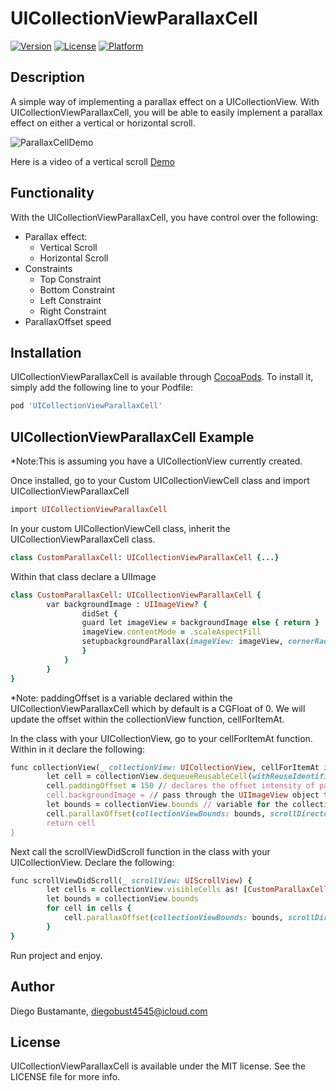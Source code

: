 # UICollectionViewParallaxCell

[![Version](https://img.shields.io/cocoapods/v/UICollectionViewParallaxCell.svg?style=flat)](https://cocoapods.org/pods/UICollectionViewParallaxCell)
[![License](https://img.shields.io/cocoapods/l/UICollectionViewParallaxCell.svg?style=flat)](https://cocoapods.org/pods/UICollectionViewParallaxCell)
[![Platform](https://img.shields.io/cocoapods/p/UICollectionViewParallaxCell.svg?style=flat)](https://cocoapods.org/pods/UICollectionViewParallaxCell)

## Description


A simple way of implementing a parallax effect on a UICollectionView. With UICollectionViewParallaxCell,  you will be able to easily implement a parallax effect on either a vertical or horizontal scroll.


![ParallaxCellDemo](https://s3.amazonaws.com/diegophotos/github/ParallaxCells.png)

Here is a video of a vertical scroll [Demo](https://youtu.be/wN3RaSWmP6I)

## Functionality
With the UICollectionViewParallaxCell, you have control over the following:
* Parallax effect:
  * Vertical Scroll
  * Horizontal Scroll
* Constraints
  * Top Constraint
  * Bottom Constraint
  * Left Constraint
  * Right Constraint
* ParallaxOffset speed


## Installation

UICollectionViewParallaxCell is available through [CocoaPods](https://cocoapods.org). To install
it, simply add the following line to your Podfile:

```ruby
pod 'UICollectionViewParallaxCell'
```

## UICollectionViewParallaxCell Example
*Note:This is assuming you have a UICollectionView currently created.

Once installed, go to your Custom UICollectionViewCell class and import UICollectionViewParallaxCell
```ruby
import UICollectionViewParallaxCell
```

In your custom UICollectionViewCell class, inherit the UICollectionViewParallaxCell class.
```ruby
class CustomParallaxCell: UICollectionViewParallaxCell {...}
```

Within that class declare a UIImage 
```ruby
class CustomParallaxCell: UICollectionViewParallaxCell {
        var backgroundImage : UIImageView? {
                didSet {
                guard let imageView = backgroundImage else { return }
                imageView.contentMode = .scaleAspectFill
                setupbackgroundParallax(imageView: imageView, cornerRadius: 0, paddingOffset: paddingOffset, topConstraint: 0, bottomConstraint: 0, leadingConstraint: 0, trailingConstraint: 0)
                }
            }
        }
}
```

*Note: paddingOffset is a variable declared within the UICollectionViewParallaxCell which by default is a CGFloat of 0. We will update the offset within the collectionView function, cellForItemAt.

In the class with your UICollectionView, go to your cellForItemAt function. 
Within in it declare the following:
```ruby
func collectionView(_ collectionView: UICollectionView, cellForItemAt indexPath: IndexPath) -> UICollectionViewCell {
        let cell = collectionView.dequeueReusableCell(withReuseIdentifier: cellId, for: indexPath) as! CustomParallaxCell
        cell.paddingOffset = 150 // declares the offset intensity of parallax
        cell.backgroundImage = // pass through the UIImageView object to instantiate the setupbackgroundParallax function in the didSet
        let bounds = collectionView.bounds // variable for the collectionView bounds
        cell.parallaxOffset(collectionViewBounds: bounds, scrollDirecton: .vertical) // instantiate the inital bounds of the collectionview
        return cell
}
```

Next call the scrollViewDidScroll function in the class with your UICollectionView.
Declare the following:
```ruby 
func scrollViewDidScroll(_ scrollView: UIScrollView) {
        let cells = collectionView.visibleCells as! [CustomParallaxCell]
        let bounds = collectionView.bounds
        for cell in cells {
            cell.parallaxOffset(collectionViewBounds: bounds, scrollDirecton: .vertical)
        }
}
```

Run project and enjoy.


## Author

Diego Bustamante, diegobust4545@icloud.com

## License

UICollectionViewParallaxCell is available under the MIT license. See the LICENSE file for more info.
